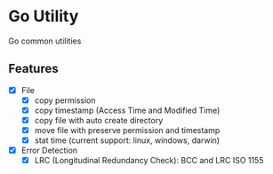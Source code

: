 # Go Utility
Go common utilities

## Features
- [x] File
  - [x] copy permission
  - [x] copy timestamp (Access Time and Modified Time)
  - [x] copy file with auto create directory
  - [x] move file with preserve permission and timestamp
  - [x] stat time (current support: linux, windows, darwin)
- [x] Error Detection
  - [x] LRC (Longitudinal Redundancy Check): BCC and LRC ISO 1155